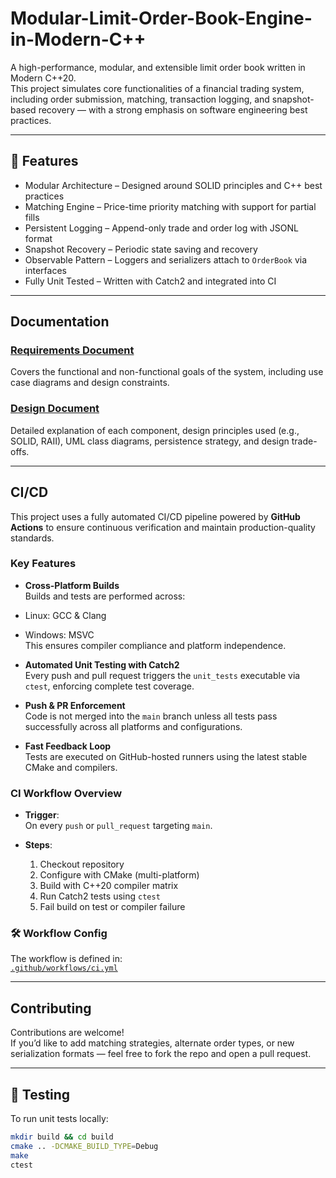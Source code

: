 # Modular-Limit-Order-Book-Engine-in-Modern-C++

A high-performance, modular, and extensible limit order book written in Modern C++20.  
This project simulates core functionalities of a financial trading system, including order submission, matching, transaction logging, and snapshot-based recovery — with a strong emphasis on software engineering best practices.

---

## 🔧 Features

- Modular Architecture – Designed around SOLID principles and C++ best practices
-  Matching Engine – Price-time priority matching with support for partial fills
-  Persistent Logging – Append-only trade and order log with JSONL format
-  Snapshot Recovery – Periodic state saving and recovery
-  Observable Pattern – Loggers and serializers attach to `OrderBook` via interfaces
-  Fully Unit Tested – Written with Catch2 and integrated into CI

---

##  Documentation

###  [Requirements Document](docs/requirements.md)
Covers the functional and non-functional goals of the system, including use case diagrams and design constraints.

###  [Design Document](docs/desgin.md)
Detailed explanation of each component, design principles used (e.g., SOLID, RAII), UML class diagrams, persistence strategy, and design trade-offs.

---

##  CI/CD

This project uses a fully automated CI/CD pipeline powered by **GitHub Actions** to ensure continuous verification and maintain production-quality standards.

### Key Features

-  **Cross-Platform Builds**  
  Builds and tests are performed across:
  - Linux: GCC & Clang
  - Windows: MSVC  
  This ensures compiler compliance and platform independence.

-  **Automated Unit Testing with Catch2**  
  Every push and pull request triggers the `unit_tests` executable via `ctest`, enforcing complete test coverage.

-  **Push & PR Enforcement**  
  Code is not merged into the `main` branch unless all tests pass successfully across all platforms and configurations.

-  **Fast Feedback Loop**  
  Tests are executed on GitHub-hosted runners using the latest stable CMake and compilers.

### CI Workflow Overview

- **Trigger**:  
  On every `push` or `pull_request` targeting `main`.

- **Steps**:
  1. Checkout repository
  2. Configure with CMake (multi-platform)
  3. Build with C++20 compiler matrix
  4. Run Catch2 tests using `ctest`
  5. Fail build on test or compiler failure

### 🛠 Workflow Config

The workflow is defined in:  
 [`.github/workflows/ci.yml`](.github/workflows/ci.yml)

---

## Contributing

Contributions are welcome!  
If you’d like to add matching strategies, alternate order types, or new serialization formats — feel free to fork the repo and open a pull request.

---

## 🧪 Testing

To run unit tests locally:

```bash
mkdir build && cd build
cmake .. -DCMAKE_BUILD_TYPE=Debug
make
ctest
